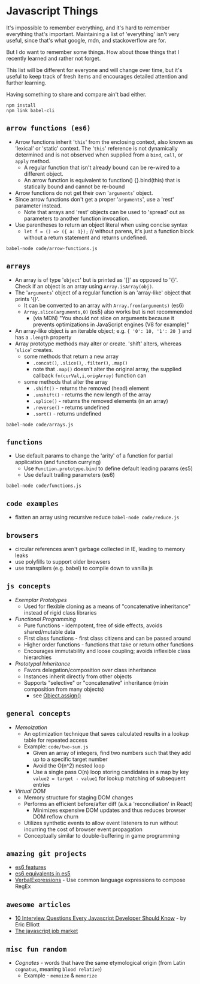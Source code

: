 # Javascript Things

It's impossible to remember everything, and it's hard to remember everything that's important. Maintaining a list of 'everything' isn't very useful, since that's what google, mdn, and stackoverflow are for. 

But I do want to remember some things. How about those things that I recently learned and rather not forget.

This list will be different for everyone and will change over time, but it's useful to keep track of fresh items and encourages detailed attention and further learning.

Having something to share and compare ain't bad either.

```
npm install
npm link babel-cli
```

## `arrow functions (es6)`

* Arrow functions inherit '`this`' from the enclosing context, also known as 'lexical' or 'static' context. The '`this`' reference is not dynamically determined and is not observed when supplied from a `bind`, `call`, or `apply` method. 
   * A regular function that isn't already bound can be re-wired to a different object.
   * An arrow function is equivalent to function() {}.bind(this) that is statically bound and cannot be re-bound
* Arrow functions do not get their own '`arguments`' object.
* Since arrow functions don't get a proper '`arguments`', use a 'rest' parameter instead.
   * Note that arrays and 'rest' objects can be used to 'spread' out as parameters to another function invocation.
* Use parentheses to return an object literal when using concise syntax
   * `let f = () => ({ a: 1});` // without parens, it's just a function block without a return statement and returns undefined.

```
babel-node code/arrow-functions.js
```


## `arrays`

* An array is of type '`object`' but is printed as '[]' as opposed to '{}'. Check if an object is an array using `Array.isArray(obj)`.
* The '`arguments`' object of a regular function is an 'array-like' object that prints '{}'. 
   * It can be converted to an array with `Array.from(arguments)` (es6)
   * `Array.slice(arguments,0)` (es5) also works but is not recommended
      * (via MDN) "You should not slice on arguments because it prevents optimizations in JavaScript engines (V8 for example)"
* An array-like object is an iterable object; e.g. `{ '0': 10, '1': 20 }` and has a `.length` property
* Array prototype methods may alter or create. 'shift' alters, whereas '`slice`' creates.
   * some methods that return a new array
      * `.concat()`,  `.slice()`,  `.filter()`,  `.map()`
      * note that `.map()` doesn't alter the original array, the supplied callback `fn(curVal,i,origArray)` function can
   * some methods that alter the array
      * `.shift()` - returns the removed (head) element
      * `.unshift()` - returns the new length of the array
      * `.splice()` - returns the removed elements (in an array)
      * `.reverse()` - returns undefined
      * `.sort()` - returns undefined

```
babel-node code/arrays.js
```

## `functions`

* Use default params to change the 'arity' of a function for partial application (and function currying)
   * Use `Function.prototype.bind` to define default leading params (es5)
   * Use default trailing parameters (es6)

```
babel-node code/functions.js
```

## `code examples`

* flatten an array using recursive reduce `babel-node code/reduce.js`

## `browsers`

* circular references aren't garbage collected in IE, leading to memory leaks
* use polyfills to support older browsers
* use transpilers (e.g. babel) to compile down to vanilla js

## `js concepts`

* *Exemplar Prototypes*
   * Used for flexible cloning as a means of "concatenative inheritance" instead of rigid class libraries
* *Functional Programming*
   * Pure functions - idempotent, free of side effects, avoids shared/mutable data
   * First class functions - first class citizens and can be passed around
   * Higher order functions - functions that take or return other functions
   * Encourages immutability and loose coupling; avoids inflexible class hierarchies
* *Prototypal Inheritance*
   * Favors delegation/composition over class inheritance
   * Instances inherit directly from other objects
   * Supports "selective" or "concatenative" inheritance (mixin composition from many objects)
      * see [Object.assign()](https://developer.mozilla.org/en-US/docs/Web/JavaScript/Reference/Global_Objects/Object/assign)

## `general concepts`

* *Memoization*
   * An optimization technique that saves calculated results in a lookup table for repeated access
   * Example: `code/two-sum.js`
      * Given an array of integers, find two numbers such that they add up to a specific target number
      * Avoid the O(n^2) nested loop
      * Use a single pass O(n) loop storing candidates in a map by key `value2 = target - value1` for lookup matching of subsequent entries
* *Virtual DOM*
   * Memory structure for staging DOM changes
   * Performs an efficient before/after diff (a.k.a 'reconciliation' in React)
      * Minimizes expensive DOM updates and thus reduces browser DOM reflow churn
   * Utilizes synthetic events to allow event listeners to run without incurring the cost of browser event propagation
   * Conceptually similar to double-buffering in game programming 

## `amazing git projects`

* [es6 features](https://github.com/lukehoban/es6features)
* [es6 equivalents in es5](https://github.com/addyosmani/es6-equivalents-in-es5)
* [VerbalExpressions](https://github.com/VerbalExpressions/JSVerbalExpressions) - Use common language expressions to compose RegEx

## `awesome articles`

* [10 Interview Questions Every Javascript Developer Should Know](https://medium.com/javascript-scene/10-interview-questions-every-javascript-developer-should-know-6fa6bdf5ad95#.24qhy21h7) - by Eric Elliott
* [The javascript job market](https://medium.com/javascript-scene/forget-the-click-bait-here-s-what-the-javascript-job-market-really-looks-like-in-2016-ddfe0d39b467#.qayjac9w2)

## `misc fun random`

* *Cognates* - words that have the same etymological origin (from Latin `cognatus`, meaning `blood relative`)
   * Example - `memoize` & `memorize` 


